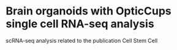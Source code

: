 # Brain organoids with OpticCups single cell RNA-seq analysis
scRNA-seq analysis related to the publication Cell Stem Cell
